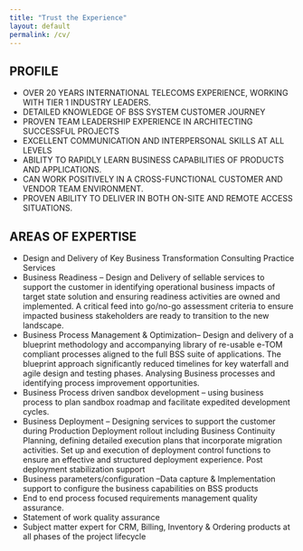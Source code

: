 ```yaml
---
title: "Trust the Experience"
layout: default
permalink: /cv/
---
```


##  **PROFILE**
 
+	OVER 20 YEARS INTERNATIONAL TELECOMS EXPERIENCE, WORKING WITH TIER 1 INDUSTRY LEADERS.
+	DETAILED KNOWLEDGE OF BSS SYSTEM CUSTOMER JOURNEY 
+	PROVEN TEAM LEADERSHIP EXPERIENCE IN ARCHITECTING SUCCESSFUL PROJECTS
+	EXCELLENT COMMUNICATION AND INTERPERSONAL SKILLS AT ALL LEVELS
+	ABILITY TO RAPIDLY LEARN BUSINESS CAPABILITIES OF PRODUCTS AND APPLICATIONS. 
+	CAN WORK POSITIVELY IN A CROSS-FUNCTIONAL  CUSTOMER AND VENDOR TEAM ENVIRONMENT. 
+	PROVEN ABILITY TO DELIVER IN BOTH ON-SITE AND REMOTE ACCESS SITUATIONS.

##  **AREAS OF EXPERTISE**
 
+	Design and Delivery of Key Business Transformation Consulting Practice Services
+	Business Readiness – Design and Delivery of sellable services to support the customer in identifying operational business impacts of target state solution and ensuring readiness activities are owned and implemented. A critical feed into go/no-go assessment criteria to ensure impacted business stakeholders are ready to transition to the new landscape.
+	Business Process Management & Optimization– Design and delivery of a blueprint methodology and accompanying library of re-usable e-TOM compliant processes aligned to the full BSS suite of applications. The blueprint approach significantly reduced timelines for key waterfall and agile design and testing phases. Analysing Business processes and identifying process improvement opportunities.
+	Business Process driven sandbox development – using business process to plan sandbox roadmap and facilitate expedited development cycles. 
+	Business Deployment – Designing services to support the customer during Production Deployment rollout including Business Continuity Planning, defining detailed execution plans that incorporate migration activities. Set up and execution of deployment control functions to ensure an effective and structured deployment experience. Post deployment stabilization support
+	Business parameters/configuration –Data capture & Implementation support to configure the business capabilities on BSS products
+   End to end process focused requirements management quality assurance.
+   Statement of work quality assurance
+	Subject matter expert for CRM, Billing, Inventory & Ordering products at all phases of the project lifecycle

